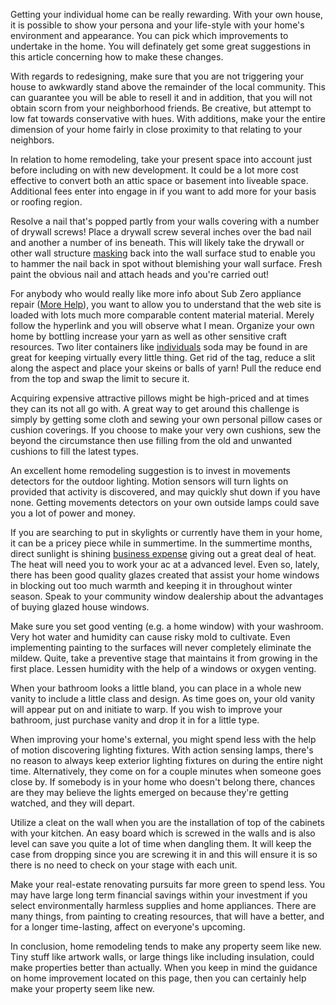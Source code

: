 Getting your individual home can be really rewarding. With your own
house, it is possible to show your persona and your life-style with your
home's environment and appearance. You can pick which improvements to
undertake in the home. You will definately get some great suggestions in
this article concerning how to make these changes.

With regards to redesigning, make sure that you are not triggering your
house to awkwardly stand above the remainder of the local community.
This can guarantee you will be able to resell it and in addition, that
you will not obtain scorn from your neighborhood friends. Be creative,
but attempt to low fat towards conservative with hues. With additions,
make your the entire dimension of your home fairly in close proximity to
that relating to your neighbors.

In relation to home remodeling, take your present space into account
just before including on with new development. It could be a lot more
cost effective to convert both an attic space or basement into liveable
space. Additional fees enter into engage in if you want to add more for
your basis or roofing region.

Resolve a nail that's popped partly from your walls covering with a
number of drywall screws\! Place a drywall screw several inches over the
bad nail and another a number of ins beneath. This will likely take the
drywall or other wall structure
[masking](https://www.youtube.com/watch?v=-CiafuheNDs) back into the
wall surface stud to enable you to hammer the nail back in spot without
blemishing your wall surface. Fresh paint the obvious nail and attach
heads and you're carried out\!

For anybody who would really like more info about Sub Zero appliance
repair ([More Help](https://www.youtube.com/watch?v=QTM-MzPBtVA)), you
want to allow you to understand that the web site is loaded with lots
much more comparable content material material. Merely follow the
hyperlink and you will observe what I mean. Organize your own home by
bottling increase your yarn as well as other sensitive craft resources.
Two liter containers like
[individuals](https://www.youtube.com/watch?v=PD46qK5yrAY) soda may be
found in are great for keeping virtually every little thing. Get rid of
the tag, reduce a slit along the aspect and place your skeins or balls
of yarn\! Pull the reduce end from the top and swap the limit to secure
it.

Acquiring expensive attractive pillows might be high-priced and at times
they can its not all go with. A great way to get around this challenge
is simply by getting some cloth and sewing your own personal pillow
cases or cushion coverings. If you choose to make your very own
cushions, sew the beyond the circumstance then use filling from the old
and unwanted cushions to fill the latest types.

An excellent home remodeling suggestion is to invest in movements
detectors for the outdoor lighting. Motion sensors will turn lights on
provided that activity is discovered, and may quickly shut down if you
have none. Getting movements detectors on your own outside lamps could
save you a lot of power and money.

If you are searching to put in skylights or currently have them in your
home, it can be a pricey piece while in summertime. In the summertime
months, direct sunlight is shining [business
expense](https://www.Youtube.com/watch?v=QTM-MzPBtVA) giving out a great
deal of heat. The heat will need you to work your ac at a advanced
level. Even so, lately, there has been good quality glazes created that
assist your home windows in blocking out too much warmth and keeping it
in throughout winter season. Speak to your community window dealership
about the advantages of buying glazed house windows.

Make sure you set good venting (e.g. a home window) with your washroom.
Very hot water and humidity can cause risky mold to cultivate. Even
implementing painting to the surfaces will never completely eliminate
the mildew. Quite, take a preventive stage that maintains it from
growing in the first place. Lessen humidity with the help of a windows
or oxygen venting.

When your bathroom looks a little bland, you can place in a whole new
vanity to include a little class and design. As time goes on, your old
vanity will appear put on and initiate to warp. If you wish to improve
your bathroom, just purchase vanity and drop it in for a little type.

When improving your home's external, you might spend less with the help
of motion discovering lighting fixtures. With action sensing lamps,
there's no reason to always keep exterior lighting fixtures on during
the entire night time. Alternatively, they come on for a couple minutes
when someone goes close by. If somebody is in your home who doesn't
belong there, chances are they may believe the lights emerged on because
they're getting watched, and they will depart.

Utilize a cleat on the wall when you are the installation of top of the
cabinets with your kitchen. An easy board which is screwed in the walls
and is also level can save you quite a lot of time when dangling them.
It will keep the case from dropping since you are screwing it in and
this will ensure it is so there is no need to check on your stage with
each unit.

Make your real-estate renovating pursuits far more green to spend less.
You may have large long term financial savings within your investment if
you select environmentally harmless supplies and home appliances. There
are many things, from painting to creating resources, that will have a
better, and for a longer time-lasting, affect on everyone's upcoming.

In conclusion, home remodeling tends to make any property seem like new.
Tiny stuff like artwork walls, or large things like including
insulation, could make properties better than actually. When you keep in
mind the guidance on home improvement located on this page, then you can
certainly help make your property seem like new.